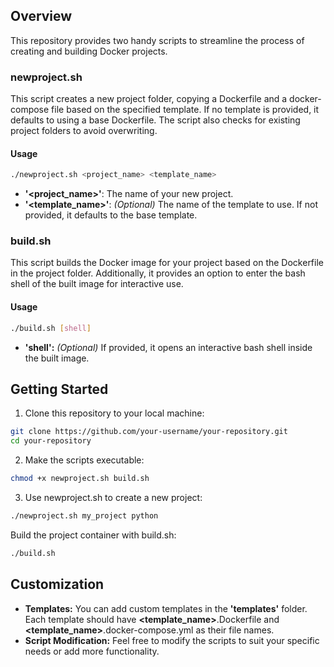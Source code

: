 ## Overview

This repository provides two handy scripts to streamline the process of creating and building Docker projects.

### newproject.sh

This script creates a new project folder, copying a Dockerfile and a docker-compose file based on the specified template. If no template is provided, it defaults to using a base Dockerfile. The script also checks for existing project folders to avoid overwriting.

#### Usage

```bash
./newproject.sh <project_name> <template_name>
```
- **'<project_name>'**: The name of your new project.
- **'<template_name>'**: *(Optional)* The name of the template to use. If not provided, it defaults to the base template.

### build.sh

This script builds the Docker image for your project based on the Dockerfile in the project folder. Additionally, it provides an option to enter the bash shell of the built image for interactive use.

#### Usage

```bash
./build.sh [shell]
```
- **'shell':** *(Optional)* If provided, it opens an interactive bash shell inside the built image.

## Getting Started
1. Clone this repository to your local machine:

```bash
git clone https://github.com/your-username/your-repository.git
cd your-repository
```
2. Make the scripts executable:

```bash
chmod +x newproject.sh build.sh
```

3. Use newproject.sh to create a new project:
```bash
./newproject.sh my_project python
```

Build the project container with build.sh:

```bash
./build.sh
```

## Customization
- **Templates:** You can add custom templates in the **'templates'** folder. Each template should have **<template_name>**.Dockerfile and **<template_name>**.docker-compose.yml as their file names.
- **Script Modification:** Feel free to modify the scripts to suit your specific needs or add more functionality.
